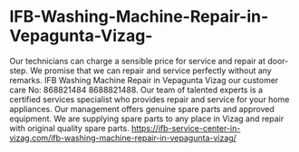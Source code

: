 # IFB-Washing-Machine-Repair-in-Vepagunta-Vizag-
Our technicians can charge a sensible price for service and repair at door-step. We promise that we can repair and service perfectly without any remarks. IFB Washing Machine Repair in Vepagunta Vizag our customer care No: 868821484 8688821488. Our team of talented experts is a certified services specialist who provides repair and service for your home appliances. Our management offers genuine spare parts and approved equipment. We are supplying spare parts to any place in Vizag and repair with original quality spare parts.     https://ifb-service-center-in-vizag.com/ifb-washing-machine-repair-in-vepagunta-vizag/
